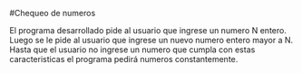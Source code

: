 #Chequeo de numeros

El programa desarrollado pide al usuario que ingrese un numero N entero. Luego se le pide al usuario que ingrese un nuevo numero entero mayor a N. Hasta que el usuario no ingrese un numero que cumpla con estas caracteristicas el programa pedirá numeros constantemente.